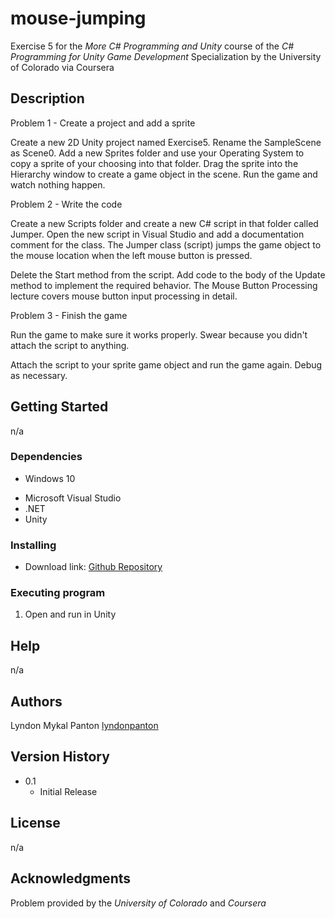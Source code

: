 # mouse-jumping

Exercise 5 for the _More C# Programming and Unity_ course of the _C# Programming for Unity Game Development_ Specialization by the University of Colorado via Coursera

## Description

Problem 1 - Create a project and add a sprite

Create a new 2D Unity project named Exercise5. Rename the SampleScene as Scene0. Add a new Sprites folder and use your Operating System to copy a sprite of your choosing into that folder. Drag the sprite into the Hierarchy window to create a game object in the scene. Run the game and watch nothing happen.

Problem 2 - Write the code

Create a new Scripts folder and create a new C# script in that folder called Jumper. Open the new script in Visual Studio and add a documentation comment for the class. The Jumper class (script) jumps the game object to the mouse location when the left mouse button is pressed.

Delete the Start method from the script. Add code to the body of the Update method to implement the required behavior. The Mouse Button Processing lecture covers mouse button input processing in detail.

Problem 3 - Finish the game

Run the game to make sure it works properly. Swear because you didn't attach the script to anything.

Attach the script to your sprite game object and run the game again. Debug as necessary.

## Getting Started

n/a

### Dependencies

* Windows 10
+ Microsoft Visual Studio
+ .NET
+ Unity

### Installing

* Download link: [Github Repository](https://github.com/lyndonpanton/mouse-jumping)

### Executing program

1. Open and run in Unity

## Help

n/a

## Authors

Lyndon Mykal Panton
[lyndonpanton](https://github.com/lyndonpanton/)

## Version History

* 0.1
    * Initial Release

## License

n/a

## Acknowledgments

Problem provided by the _University of Colorado_ and _Coursera_
